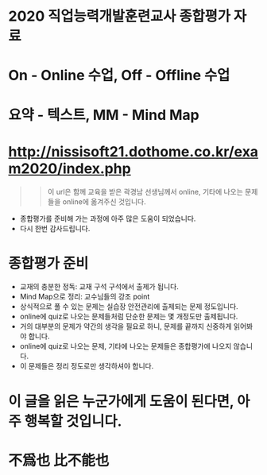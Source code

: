 # 2020 직업능력개발훈련교사 종합평가 자료
# On - Online 수업, Off - Offline 수업
# 요약 - 텍스트, MM - Mind Map

# http://nissisoft21.dothome.co.kr/exam2020/index.php
>> 이 url은 함께 교육을 받은 곽경남 선생님께서 online, 기타에 나오는 문제들을 online에 옮겨주신 것입니다.
- 종합평가를 준비해 가는 과정에 아주 많은 도움이 되었습니다.
- 다시 한번 감사드립니다.

# 종합평가 준비
- 교재의 충분한 정독: 교재 구석 구석에서 출제가 됩니다.
- Mind Map으로 정리: 교수님들의 강조 point
- 상식적으로 풀 수 있는 문제는 실습장 안전관리에 출제되는 문제 정도입니다.
- online에 quiz로 나오는 문제들처럼 단순한 문제는 몇 개정도만 출제됩니다.
- 거의 대부분의 문제가 약간의 생각을 필요로 하니, 문제를 끝까지 신중하게 읽어봐야 합니다.
- online에 quiz로 나오는 문제, 기타에 나오는 문제들은 종합평가에 나오지 않습니다.
- 이 문제들은 정리 정도로만 생각하셔야 합니다.

# 이 글을 읽은 누군가에게 도움이 된다면, 아주 행복할 것입니다.

# 不爲也 比不能也
